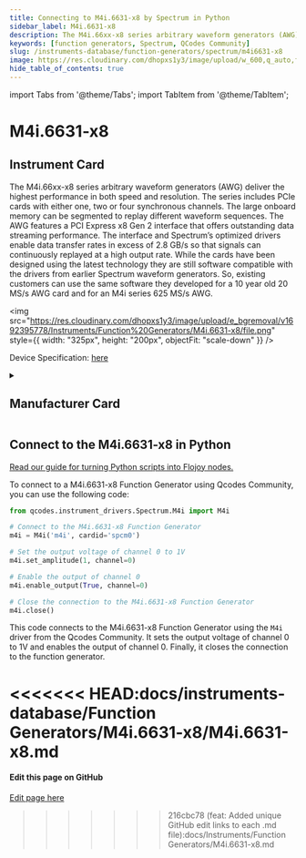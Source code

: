 ```yaml
---
title: Connecting to M4i.6631-x8 by Spectrum in Python
sidebar_label: M4i.6631-x8
description: The M4i.66xx-x8 series arbitrary waveform generators (AWG) deliver the highest performance in both speed and resolution. The series includes PCIe cards with either one, two or four synchronous channels. The large onboard memory can be segmented to replay different waveform sequences. The AWG features a PCI Express x8 Gen 2 interface that offers outstanding data streaming performance. The interface and Spectrum’s optimized drivers enable data transfer rates in excess of 2.8 GB/s so that signals can continuously replayed at a high output rate. While the cards have been designed using the latest technology they are still software compatible with the drivers from earlier Spectrum waveform generators. So, existing customers can use the same software they developed for a 10 year old 20 MS/s AWG card and for an M4i series 625 MS/s AWG.
keywords: [function generators, Spectrum, QCodes Community]
slug: /instruments-database/function-generators/spectrum/m4i6631-x8
image: https://res.cloudinary.com/dhopxs1y3/image/upload/w_600,q_auto,f_auto/e_bgremoval/v1692395778/Instruments/Function%20Generators/M4i.6631-x8/file.jpg
hide_table_of_contents: true
---
```


import Tabs from '@theme/Tabs';
import TabItem from '@theme/TabItem';

# M4i.6631-x8

## Instrument Card

<div className="flex">

<div>

The M4i.66xx-x8 series arbitrary waveform generators (AWG) deliver the highest performance in both speed and resolution. The series includes PCIe cards with either one, two or four synchronous channels. The large onboard memory can be segmented to replay different waveform sequences. The AWG features a PCI Express x8 Gen 2 interface that offers outstanding data streaming performance. The interface and Spectrum’s optimized drivers enable data transfer rates in excess of 2.8 GB/s so that signals can continuously replayed at a high output rate. While the cards have been designed using the latest technology they are still software compatible with the drivers from earlier Spectrum waveform generators. So, existing customers can use the same software they developed for a 10 year old 20 MS/s AWG card and for an M4i series 625 MS/s AWG.

</div>

<img src="https://res.cloudinary.com/dhopxs1y3/image/upload/e_bgremoval/v1692395778/Instruments/Function%20Generators/M4i.6631-x8/file.png" style={{ width: "325px", height: "200px", objectFit: "scale-down" }} />

</div>

<div className="flex text-center">

<p>Device Specification: <a target="\_blank" href="/instruments-database/all-instruments/">here</a></p>

</div>

<details style={{ marginTop: "15px"}}>
<summary><h2>Manufacturer Card</h2></summary>

<img src="https://res.cloudinary.com/dhopxs1y3/image/upload/v1692806179/Instruments/Vendor%20Logos/Spectrum.png" style={{ width: "100%", height: "170px",objectFit: "scale-down" }} />

Spectrum Instrumentation manufactures high-speed, high-resolution PC measurement equipment for the most demanding applications. 200+ products are available for your Perfect Fit Solution, combined with intuitive measurement software, support directly from the engineers and five years warranty. Spectrum products and solutions are used by leading companies and research institutes worldwide.

<ul>
  <li>Headquarters: Grosshandorf, Germany</li>
  <li>Yearly Revenue (millions, USD): 5.0</li>
  <li>Vendor Website: <a href="https://spectrum-instrumentation.com/">here</a></li>
</ul>
</details>

## Connect to the M4i.6631-x8 in Python

[Read our guide for turning Python scripts into Flojoy nodes.](https://docs.flojoy.ai/custom-nodes/creating-custom-node/)
<Tabs>
<TabItem value="QCodes Community" label="QCodes Community">

To connect to a M4i.6631-x8 Function Generator using Qcodes Community, you can use the following code:

```python
from qcodes.instrument_drivers.Spectrum.M4i import M4i

# Connect to the M4i.6631-x8 Function Generator
m4i = M4i('m4i', cardid='spcm0')

# Set the output voltage of channel 0 to 1V
m4i.set_amplitude(1, channel=0)

# Enable the output of channel 0
m4i.enable_output(True, channel=0)

# Close the connection to the M4i.6631-x8 Function Generator
m4i.close()
```

This code connects to the M4i.6631-x8 Function Generator using the `M4i` driver from the Qcodes Community. It sets the output voltage of channel 0 to 1V and enables the output of channel 0. Finally, it closes the connection to the function generator.

<<<<<<< HEAD:docs/instruments-database/Function Generators/M4i.6631-x8/M4i.6631-x8.md
</TabItem>
</Tabs>
=======
<SectionBreak />

[//]: # (Edit page on GitHub)

#### Edit this page on GitHub

[Edit page here](https://github.com/flojoy-ai/docs/blob/main/docs/instruments-database/Function%20Generators/M4i.6631-x8/M4i.6631-x8.md)
>>>>>>> 216cbc78 (feat: Added unique GitHub edit links to each .md file):docs/Instruments/Function Generators/M4i.6631-x8.md
